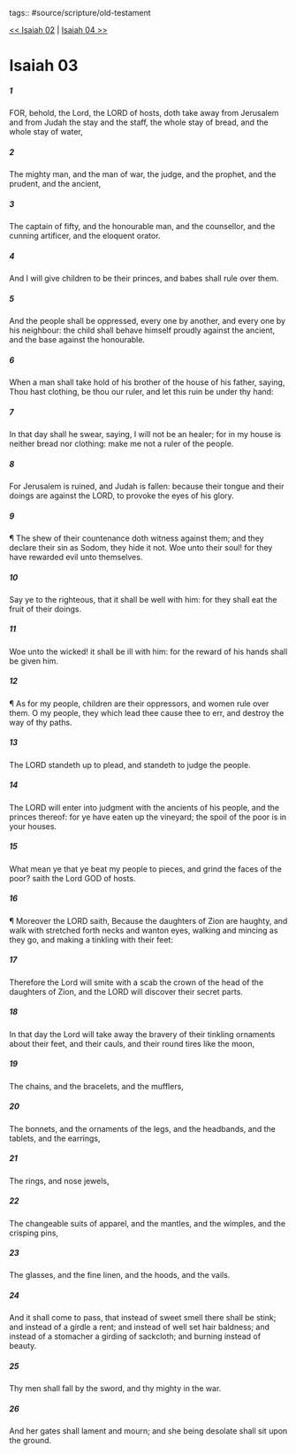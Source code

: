 tags:: #source/scripture/old-testament

[<< Isaiah 02](source/scripture/old-testament/23_Isaiah/Isaiah_02.md) | [Isaiah 04 >>](source/scripture/old-testament/23_Isaiah/Isaiah_04.md)

# Isaiah 03

##### 1

FOR, behold, the Lord, the LORD of hosts, doth take away from Jerusalem and from Judah the stay and the staff, the whole stay of bread, and the whole stay of water,

##### 2

The mighty man, and the man of war, the judge, and the prophet, and the prudent, and the ancient,

##### 3

The captain of fifty, and the honourable man, and the counsellor, and the cunning artificer, and the eloquent orator.

##### 4

And I will give children to be their princes, and babes shall rule over them.

##### 5

And the people shall be oppressed, every one by another, and every one by his neighbour: the child shall behave himself proudly against the ancient, and the base against the honourable.

##### 6

When a man shall take hold of his brother of the house of his father, saying, Thou hast clothing, be thou our ruler, and let this ruin be under thy hand:

##### 7

In that day shall he swear, saying, I will not be an healer; for in my house is neither bread nor clothing: make me not a ruler of the people.

##### 8

For Jerusalem is ruined, and Judah is fallen: because their tongue and their doings are against the LORD, to provoke the eyes of his glory.

##### 9

¶ The shew of their countenance doth witness against them; and they declare their sin as Sodom, they hide it not. Woe unto their soul! for they have rewarded evil unto themselves.

##### 10

Say ye to the righteous, that it shall be well with him: for they shall eat the fruit of their doings.

##### 11

Woe unto the wicked! it shall be ill with him: for the reward of his hands shall be given him.

##### 12

¶ As for my people, children are their oppressors, and women rule over them. O my people, they which lead thee cause thee to err, and destroy the way of thy paths.

##### 13

The LORD standeth up to plead, and standeth to judge the people.

##### 14

The LORD will enter into judgment with the ancients of his people, and the princes thereof: for ye have eaten up the vineyard; the spoil of the poor is in your houses.

##### 15

What mean ye that ye beat my people to pieces, and grind the faces of the poor? saith the Lord GOD of hosts.

##### 16

¶ Moreover the LORD saith, Because the daughters of Zion are haughty, and walk with stretched forth necks and wanton eyes, walking and mincing as they go, and making a tinkling with their feet:

##### 17

Therefore the Lord will smite with a scab the crown of the head of the daughters of Zion, and the LORD will discover their secret parts.

##### 18

In that day the Lord will take away the bravery of their tinkling ornaments about their feet, and their cauls, and their round tires like the moon,

##### 19

The chains, and the bracelets, and the mufflers,

##### 20

The bonnets, and the ornaments of the legs, and the headbands, and the tablets, and the earrings,

##### 21

The rings, and nose jewels,

##### 22

The changeable suits of apparel, and the mantles, and the wimples, and the crisping pins,

##### 23

The glasses, and the fine linen, and the hoods, and the vails.

##### 24

And it shall come to pass, that instead of sweet smell there shall be stink; and instead of a girdle a rent; and instead of well set hair baldness; and instead of a stomacher a girding of sackcloth; and burning instead of beauty.

##### 25

Thy men shall fall by the sword, and thy mighty in the war.

##### 26

And her gates shall lament and mourn; and she being desolate shall sit upon the ground.
